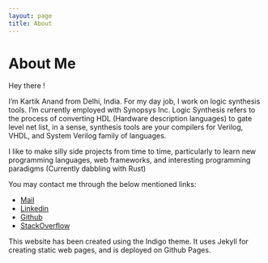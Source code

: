 ```yaml
---
layout: page
title: About
---
```


<section class="list"></section>

# About Me

Hey there !

I’m Kartik Anand from Delhi, India. For my day job, I work on logic synthesis tools. I’m currently employed with Synopsys Inc. Logic Synthesis refers to the process of converting HDL (Hardware description languages) to gate level net list, in a sense, synthesis tools are your compilers for Verilog, VHDL, and System Verilog family of languages.

I like to make silly side projects from time to time, particularly to learn new programming languages, web frameworks, and interesting programming paradigms (Currently dabbling with Rust)

You may contact me through the below mentioned links:

- [Mail](mailto:me@kartikanand.com)
- [Linkedin](http://linkedin.com/in/kartikanand1)
- [Github](https://github.com/kartikanand)
- [StackOverflow](http://stackoverflow.com/users/1251851/kartik-anand)

This website has been created using the Indigo theme. It uses Jekyll for creating static web pages, and is deployed on Github Pages.
